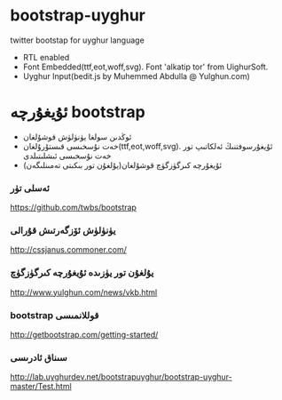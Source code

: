 bootstrap-uyghur
================

twitter bootstap for uyghur language

* RTL enabled
* Font Embedded(ttf,eot,woff,svg). Font 'alkatip tor' from UighurSoft.
* Uyghur Input(bedit.js by Muhemmed Abdulla @ Yulghun.com)

ئۇيغۇرچە bootstrap
==================

* ئوڭدىن سولغا يۈنۈلۈش قوشۇلغان
* خەت نۇسخىسى قىستۇرۇلغان(ttf,eot,woff,svg). ئۇيغۇرسوفتنىڭ ئەلكاتىپ تور خەت نۇسخىسى ئىشلىتىلدى
* ئۇيغۇرچە كىرگۈزگۈچ قوشۇلغان(يۇلغۇن تور بىكىتى تەمىنلىگەن)

### ئەسلى تۈر
https://github.com/twbs/bootstrap

### يۈنۈلۈش ئۆزگەرتىش قۇرالى
http://cssjanus.commoner.com/

### يۇلغۇن تور يۈزىدە ئۇيغۇرچە كىرگۈزگۈچ
http://www.yulghun.com/news/vkb.html

### bootstrap قوللانمىسى
http://getbootstrap.com/getting-started/
### سىناق ئادرىسى
http://lab.uyghurdev.net/bootstrapuyghur/bootstrap-uyghur-master/Test.html
